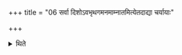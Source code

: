 +++
title = "06 सर्वा दिशोऽवभृथगमनमाम्नातमित्येतदाद्या चर्यायाः"

+++

<details><summary>थिते</summary>

6. (Then the ritual mentioned in VIII.9.18-8.11) beginning with "the act of going out (may be done) in any direction,” (should be performed) upto the offering (of the sacrifical bread).  
</details>
